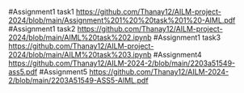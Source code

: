 #Assignment1 task1 https://github.com/Thanay12/AILM-project-2024/blob/main/Assignment%201%20%20task%201%20-AIML.pdf
#Assignment1 task2 https://github.com/Thanay12/AILM-project-2024/blob/main/AIML%20task%202.ipynb
#Assignment1 task3 https://github.com/Thanay12/AILM-project-2024/blob/main/AILM%20task%203.ipynb
#Assignment4 https://github.com/Thanay12/AILM-2024-2/blob/main/2203a51549-ass5.pdf
#Assignment5 https://github.com/Thanay12/AILM-2024-2/blob/main/2203A51549-ASS5-AIML.pdf
